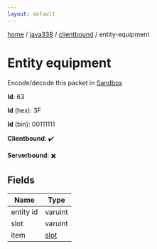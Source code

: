 ```yaml
---
layout: default
---
```


[home](/)  /  [java338](/protocol/java338)  /  [clientbound](/protocol/java338/clientbound)  /  entity-equipment

# Entity equipment

Encode/decode this packet in [Sandbox](../../../sandbox/java338#Clientbound.EntityEquipment)

**Id**: 63

**Id** (hex): 3F

**Id** (bin): 00111111

**Clientbound**: ✔️

**Serverbound**: ✖️

## Fields

Name | Type
---|---
entity id | varuint
slot | varuint
item | [slot](/protocol/java338/types/slot)
